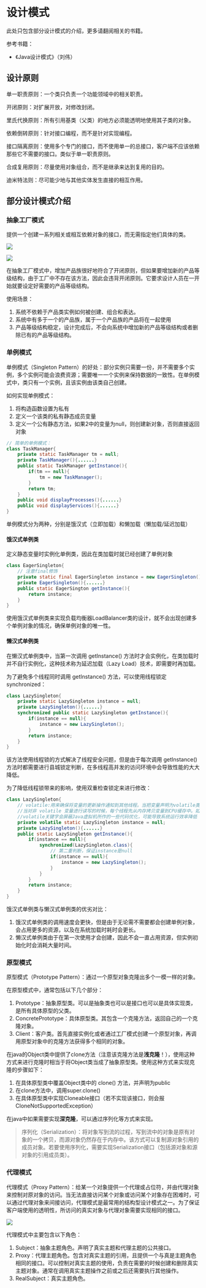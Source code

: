 # 设计模式

此处只包含部分设计模式的介绍，更多请翻阅相关的书籍。

参考书籍：

- 《Java设计模式》（刘伟）




## 设计原则

单一职责原则：一个类只负责一个功能领域中的相关职责。

开闭原则：对扩展开放，对修改封闭。

里氏代换原则：所有引用基类（父类）的地方必须能透明地使用其子类的对象。

依赖倒转原则：针对接口编程，而不是针对实现编程。

接口隔离原则：使用多个专门的接口，而不使用单一的总接口，客户端不应该依赖那些它不需要的接口。类似于单一职责原则。

合成复用原则：尽量使用对象组合，而不是继承来达到复用的目的。

迪米特法则：尽可能少地与其他实体发生直接的相互作用。



## 部分设计模式介绍

### 抽象工厂模式

提供一个创建一系列相关或相互依赖对象的接口，而无需指定他们具体的类。

![](./img/抽象工厂模式01.png)

![](./img/抽象工厂模式03.png)

在抽象工厂模式中，增加产品族很好地符合了开闭原则，但如果要增加新的产品等级结构，由于工厂中不存在该方法，因此会违背开闭原则。它要求设计人员在一开始就要设定好需要的产品等级结构。

使用场景：

1. 系统不依赖于产品类实例如何被创建、组合和表达。
2. 系统中有多于一个的产品族，属于一个产品族的产品将在一起使用
3. 产品等级结构稳定，设计完成后，不会向系统中增加新的产品等级结构或者删除已有的产品等级结构。



### 单例模式

单例模式（Singleton Pattern）的好处：部分实例只需要一份，并不需要多个实例，多个实例可能会浪费资源；需要唯一一个实例来保持数据的一致性。在单例模式中，类只有一个实例，且该实例由该类自己创建。

如何实现单例模式：

1. 将构造函数设置为私有
2. 定义一个该类的私有静态成员变量
3. 定义一个公有静态方法，如果2中的变量为null，则创建新对象，否则直接返回对象

```java
// 简单的单例模式：
class TaskManager{
    private static TaskManager tm = null;
    private TaskManager(){......}
    public static TaskManager getInstance(){
        if(tm == null){
            tm = new TaskManager();
        }
        return tm;
    }
    public void displayProcesses(){......}
    public void displayServices(){......}
}
```

单例模式分为两种，分别是饿汉式（立即加载）和懒加载（懒加载/延迟加载）

#### 饿汉式单例类

定义静态变量时实例化单例类，因此在类加载时就已经创建了单例对象

```java
class EagerSingleton{
    // 注意final修饰
    private static final EagerSingleton instance = new EagerSingleton();
    private EagerSingleton(){......}
    public static EagerSington getInstance(){
        return instance;
    }
}
```

使用饿汉式单例类来实现负载均衡器LoadBalancer类的设计，就不会出现创建多个单例对象的情况，确保单例对象的唯一性。

#### 懒汉式单例类

在懒汉式单例类中，当第一次调用 getInstance() 方法时才会实例化，在类加载时并不自行实例化，这种技术称为延迟加载（Lazy Load）技术，即需要时再加载。

为了避免多个线程同时调用 getInstance() 方法，可以使用线程锁定synchronized：

```java
class LazySingleton{
    private static LazySingleton instance = null;
    private LazySingleton(){......}
    synchronized public static LazySingleton getInstance(){
        if(instance == null){
            instance = new LazySingleton();
        }
        return instance;
    }
}
```

该方法使用线程锁的方式解决了线程安全问题，但是由于每次调用 getInstance() 方法时都需要进行县城锁定判断，在多线程高并发的访问环境中会导致性能的大大降低。

为了降低线程锁带来的影响，使用双重检查锁定来进行修改：

```java
class LazySingleton{
    // volatile:用来确保将变量的更新操作通知到其他线程。当把变量声明为volatile类型后，编译器与运行时都会注意到这个变量是共享的，因此不会将该变量上的操作与其他内存操作一起重排序。
    //当对非 volatile 变量进行读写的时候，每个线程先从内存拷贝变量到CPU缓存中。如果计算机有多个CPU，每个线程可能在不同的CPU上被处理，这意味着每个线程可以拷贝到不同的 CPU cache 中。而声明变量是 volatile 的，JVM 保证了每次读变量都从内存中读，跳过 CPU cache 这一步。
    //volatile关键字会屏蔽Java虚拟机所作的一些代码优化，可能导致系统运行效率降低
    private volatile static LazySingleton instance = null;
    private LazySingleton(){......}
    public static LazySingleton getInstance(){
        if(instance == null){
            synchronized(LazySingleton.class){
                // 第二重判断，保证instance是null
                if(instance == null){
                    instance = new LazySingleton();
                }
            }
        }
        return instance;
    }
}
```



饿汉式单例类与懒汉式单例类的优劣对比：

1. 饿汉式单例类的调用速度会更快，但是由于无论需不需要都会创建单例对象，会占用更多的资源，以及在系统加载时耗时会更长。
2. 懒汉式单例类由于在第一次使用才会创建，因此不会一直占用资源，但实例初始化时会消耗大量时间。



### 原型模式

原型模式（Prototype Pattern）：通过一个原型对象克隆出多个一模一样的对象。

在原型模式中，通常包括以下几个部分：

1. Prototype：抽象原型类。可以是抽象类也可以是接口也可以是具体实现类，是所有具体原型的父类。
2. ConcretePrototype：具体原型类。其包含一个克隆方法，返回自己的一个克隆对象。
3. Client：客户类。首先直接实例化或者通过工厂模式创建一个原型对象，再调用原型对象中的克隆方法获得多个相同的对象。

在java的Object类中提供了clone方法（注意该克隆方法是**浅克隆**！），使用这种方式来进行克隆时相当于将Object类当成了抽象原型类。使用这种方式来实现克隆的步骤如下：

1. 在具体原型类中覆盖Object类中的 clone() 方法，并声明为public
2. 在clone方法中，调用super.clone()
3. 在具体原型类中实现Cloneable接口（若不实现该接口，则会报CloneNotSupportedException）

在java中如果需要实现**深克隆**，可以通过序列化等方式来实现。

> 序列化（Serialization）：将对象写到流的过程，写到流中的对象是原有对象的一个拷贝，而源对象仍然存在于内存中。该方式可以复制源对象引用的成员对象。若要使用序列化，需要实现Serialization接口（包括源对象和源对象的引用成员类）。



### 代理模式

代理模式（Proxy Pattern）：给某一个对象提供一个代理或占位符，并由代理对象来控制对原对象的访问。当无法直接访问某个对象或访问某个对象存在困难时，可以通过代理对象来间接访问，代理模式是最常用的结构型设计模式之一。为了保证客户端使用的透明性，所访问的真实对象与代理对象需要实现相同的接口。

![](./img/代理模式02.png)

代理模式中主要包含以下角色：

1. Subject：抽象主题角色。声明了真实主题和代理主题的公共接口。
2. Proxy：代理主题角色。包含对真实主题的引用，且提供一个与真是主题角色相同的接口。可以控制对真实主题的使用，负责在需要的时候创建和删除真实主题对象。通常在调用真实主题操作之前或之后还需要执行其他操作。
3. RealSubject：真实主题角色。